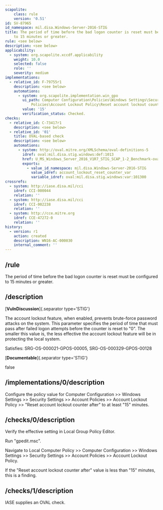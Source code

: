 ```yaml
---
scapolite:
    class: rule
    version: '0.51'
id: SV-87965
id_namespace: mil.disa.Windows-Server-2016-STIG
title: The period of time before the bad logon counter is reset must be configured
    to 15 minutes or greater.
rule: <see below>
description: <see below>
applicability:
  - system: org.scapolite.xccdf.applicability
    weight: 10.0
    selected: false
    role: ''
    severity: medium
implementations:
  - relative_id: F-79755r1
    description: <see below>
    automations:
      - system: org.scapolite.implementation.win_gpo
        ui_path: Computer Configuration\Policies\Windows Settings\Security Settings\Account
            Policies\Account Lockout Policy\Reset account lockout counter after
        value: '15'
        verification_status: Checked.
checks:
  - relative_id: C-73417r1
    description: <see below>
  - relative_id: '01'
    title: OVAL-based check
    description: <see below>
    automations:
      - system: http://oval.mitre.org/XMLSchema/oval-definitions-5
        idref: oval:mil.disa.stig.windows:def:1013
        href: U_MS_Windows_Server_2016_V1R7_STIG_SCAP_1-2_Benchmark-oval.xml
        exports:
          - value_id_namespace: mil.disa.Windows-Server-2016-STIG
            value_idref: account_lockout_reset_counter_var
            variable_idref: oval:mil.disa.stig.windows:var:101300
crossrefs:
  - system: http://iase.disa.mil/cci
    idref: CCI-000044
    relation: ''
  - system: http://iase.disa.mil/cci
    idref: CCI-002238
    relation: ''
  - system: http://cce.mitre.org
    idref: CCE-47272-0
    relation: ''
history:
  - version: r1
    action: created
    description: WN16-AC-000030
    internal_comment: ''
---
```



## /rule

The period of time before the bad logon counter is reset must be configured to 15 minutes or greater.

## /description

[**VulnDiscussion**]{.separator type='STIG'}

The account lockout feature, when enabled, prevents brute-force password attacks on the system. This parameter specifies the period of time that must pass after failed logon attempts before the counter is reset to "0". The smaller this value is, the less effective the account lockout feature will be in protecting the local system.

Satisfies: SRG-OS-000021-GPOS-00005, SRG-OS-000329-GPOS-00128

[**Documentable**]{.separator type='STIG'}

false

## /implementations/0/description

Configure the policy value for Computer Configuration >> Windows Settings >> Security Settings >> Account Policies >> Account Lockout Policy >> "Reset account lockout counter after" to at least "15" minutes.

## /checks/0/description

Verify the effective setting in Local Group Policy Editor.

Run "gpedit.msc".

Navigate to Local Computer Policy >> Computer Configuration >> Windows Settings >> Security Settings >> Account Policies >> Account Lockout Policy.

If the "Reset account lockout counter after" value is less than "15" minutes, this is a finding.

## /checks/1/description

IASE supplies an OVAL check.
